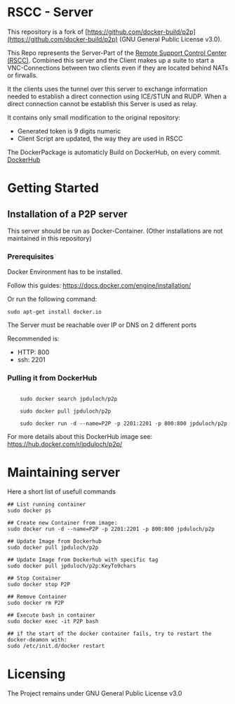 # RSCC - Server

This repository is a fork of [https://github.com/docker-build/p2p](https://github.com/docker-build/p2p) (GNU General Public License v3.0).

This Repo represents the Server-Part of the [Remote Support Control Center (RSCC)](https://github.com/kennox/rscc).
Combined this server and the Client makes up a suite to start a VNC-Connections
between two clients even if they are located behind NATs or firwalls.

It the clients uses the tunnel over this server to exchange information
needed to establish a direct connection using ICE/STUN and RUDP.
When a direct connection cannot be establish this Server
is used as relay.

It contains only small modification to the original repository:
 - Generated token is 9 digits numeric
 - Client Script are updated, the way they are used in RSCC

The DockerPackage is automaticly Build on DockerHub, on every commit.
[DockerHub](https://hub.docker.com/r/jpduloch/p2p/)


# Getting Started

## Installation of a P2P server

This server should be run as Docker-Container.
(Other installations are not maintained in this repository)

### Prerequisites

Docker Environment has to be installed.

Follow this guides:
https://docs.docker.com/engine/installation/

Or run the following command:

    sudo apt-get install docker.io

The Server must be reachable over IP or DNS on 2 different ports

Recommended is:
 - HTTP: 800
 - ssh: 2201

### Pulling it from DockerHub

```shell

    sudo docker search jpduloch/p2p
    
    sudo docker pull jpduloch/p2p
    
    sudo docker run -d --name=P2P -p 2201:2201 -p 800:800 jpduloch/p2p

```    

For more details about this DockerHub image see:
https://hub.docker.com/r/jpduloch/p2p/

# Maintaining server

Here a short list of usefull commands

    ## List running container
    sudo docker ps
    
    ## Create new Container from image:
    sudo docker run -d --name=P2P -p 2201:2201 -p 800:800 jpduloch/p2p
    
    ## Update Image from Dockerhub
    sudo docker pull jpduloch/p2p
    
    ## Update Image from Dockerhub with specific tag
    sudo docker pull jpduloch/p2p:KeyTo9chars
    
    ## Stop Container
    sudo docker stop P2P
    
    ## Remove Container
    sudo docker rm P2P
    
    ## Execute bash in container
    sudo docker exec -it P2P bash
    
    ## if the start of the docker container fails, try to restart the docker-deamon with:
    sudo /etc/init.d/docker restart


# Licensing

The Project remains under GNU General Public License v3.0
